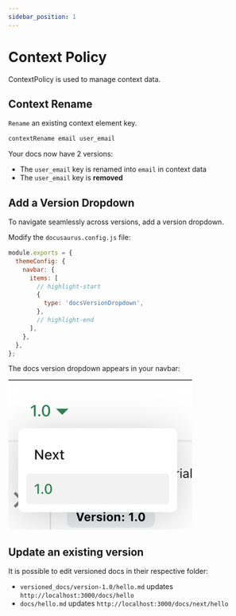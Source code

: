 ```yaml
---
sidebar_position: 1
---
```


# Context Policy

ContextPolicy is used to manage context data.

## Context Rename

`Rename` an existing context element key. 

```bash
contextRename email user_email 
```

Your docs now have 2 versions:

- The `user_email` key is renamed into `email` in context data
- The `user_email` key is **removed** 

## Add a Version Dropdown

To navigate seamlessly across versions, add a version dropdown.

Modify the `docusaurus.config.js` file:

```js title="docusaurus.config.js"
module.exports = {
  themeConfig: {
    navbar: {
      items: [
        // highlight-start
        {
          type: 'docsVersionDropdown',
        },
        // highlight-end
      ],
    },
  },
};
```

The docs version dropdown appears in your navbar:

![Docs Version Dropdown](./img/docsVersionDropdown.png)

## Update an existing version

It is possible to edit versioned docs in their respective folder:

- `versioned_docs/version-1.0/hello.md` updates `http://localhost:3000/docs/hello`
- `docs/hello.md` updates `http://localhost:3000/docs/next/hello`
